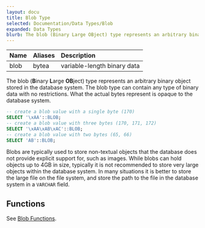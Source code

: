 ```yaml
---
layout: docu
title: Blob Type
selected: Documentation/Data Types/Blob
expanded: Data Types
blurb: The blob (Binary Large OBject) type represents an arbitrary binary object stored in the database system.
---
```


| Name | Aliases | Description |
|:---|:---|:---|
| blob | bytea | variable-length binary data |

The blob (**B**inary **L**arge **OB**ject) type represents an arbitrary binary object stored in the database system. The blob type can contain any type of binary data with no restrictions. What the actual bytes represent is opaque to the database system.

```sql
-- create a blob value with a single byte (170)
SELECT '\xAA'::BLOB;
-- create a blob value with three bytes (170, 171, 172)
SELECT '\xAA\xAB\xAC'::BLOB;
-- create a blob value with two bytes (65, 66)
SELECT 'AB'::BLOB;
```

Blobs are typically used to store non-textual objects that the database does not provide explicit support for, such as images. While blobs can hold objects up to 4GB in size, typically it is not recommended to store very large objects within the database system. In many situations it is better to store the large file on the file system, and store the path to the file in the database system in a `VARCHAR` field.

## Functions
See [Blob Functions](../functions/blob).
